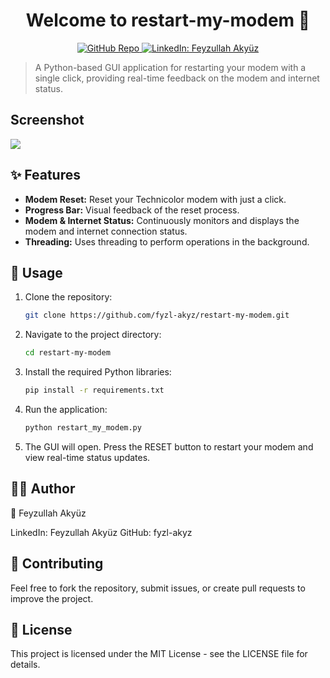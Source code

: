 <h1 align="center">Welcome to restart-my-modem 👋</h1>
<p align="center">
  <a href="https://github.com/fyzl-akyz/restart-my-modem">
    <img alt="GitHub Repo" src="https://img.shields.io/badge/Repo-Github-blue.svg" />
  </a>
  <a href="https://www.linkedin.com/in/feyzullah-akyuz/">
    <img alt="LinkedIn: Feyzullah Akyüz" src="https://img.shields.io/badge/LinkedIn-Feyzullah%20Akyüz-blue.svg" />
  </a>
</p>

> A Python-based GUI application for restarting your modem with a single click, providing real-time feedback on the modem and internet status.
##  Screenshot
<img src="https://blogger.googleusercontent.com/img/b/R29vZ2xl/AVvXsEi6dgvkxIqtatykfNxlY9po_nGPSmYC4Xub0H1tUqZP5348dXyBwEZ3oFsCgpqvJx3t_TP-RLi3d7VvVKK-S-6eIHsPvKHcGnHIzfNHli_oxY264gOtGnKUGpAPIuicQMMIwtsNXjJM72Sgg3uNK5YkLU27M8G1ejjuQEIGJkH458KxihgKmisMpOYsYmE/w945-h600-p-k-no-nu/modemreset.png" />

## ✨ Features

- **Modem Reset:** Reset your Technicolor modem with just a click.
- **Progress Bar:** Visual feedback of the reset process.
- **Modem & Internet Status:** Continuously monitors and displays the modem and internet connection status.
- **Threading:** Uses threading to perform operations in the background.

## 🚀 Usage

1. Clone the repository:
   ```bash
   git clone https://github.com/fyzl-akyz/restart-my-modem.git
2. Navigate to the project directory:
    ```bash
   cd restart-my-modem
3. Install the required Python libraries:
   ```bash
   pip install -r requirements.txt
4. Run the application:
    ```bash
   python restart_my_modem.py
5. The GUI will open. Press the RESET button to restart your modem and view real-time status updates.

## 🧑‍💻 Author
👤 Feyzullah Akyüz

LinkedIn: Feyzullah Akyüz
GitHub: fyzl-akyz
## 🤝 Contributing
Feel free to fork the repository, submit issues, or create pull requests to improve the project.

## 📝 License
This project is licensed under the MIT License - see the LICENSE file for details.
